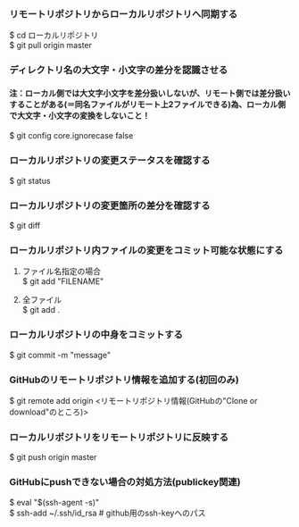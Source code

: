 ### リモートリポジトリからローカルリポジトリへ同期する
$ cd ローカルリポジトリ  
$ git pull origin master

### ディレクトリ名の大文字・小文字の差分を認識させる
#### 注：ローカル側では大文字小文字を差分扱いしないが、リモート側では差分扱いすることがある(＝同名ファイルがリモート上2ファイルできる)為、ローカル側で大文字・小文字の変換をしないこと！
$ git config core.ignorecase false

### ローカルリポジトリの変更ステータスを確認する
$ git status

### ローカルリポジトリの変更箇所の差分を確認する
$ git diff

### ローカルリポジトリ内ファイルの変更をコミット可能な状態にする
1. ファイル名指定の場合  
$ git add "FILENAME"

2. 全ファイル  
$ git add .

### ローカルリポジトリの中身をコミットする
$ git commit -m "message"

### GitHubのリモートリポジトリ情報を追加する(初回のみ)
$ git remote add origin <リモートリポジトリ情報(GitHubの"Clone or download"のところ)>

### ローカルリポジトリをリモートリポジトリに反映する
$ git push origin master

### GitHubにpushできない場合の対処方法(publickey関連)
$ eval "$(ssh-agent -s)"  
$ ssh-add ~/.ssh/id_rsa # github用のssh-keyへのパス
